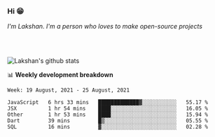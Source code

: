 ### Hi 😁

*I'm Lakshan. I'm a person who loves to make open-source projects*


<br/><br/>

![Lakshan's github stats](https://github-readme-stats.vercel.app/api?username=sandaruwan98&show_icons=true&theme=prussian )<br/>



📊 **Weekly development breakdown**
<!--START_SECTION:waka-->
```text
Week: 19 August, 2021 - 25 August, 2021

JavaScript   6 hrs 33 mins   █████████████▓░░░░░░░░░░░   55.17 % 
JSX          1 hr 54 mins    ████░░░░░░░░░░░░░░░░░░░░░   16.05 % 
Other        1 hr 53 mins    ████░░░░░░░░░░░░░░░░░░░░░   15.94 % 
Dart         39 mins         █▒░░░░░░░░░░░░░░░░░░░░░░░   05.55 % 
SQL          16 mins         ▓░░░░░░░░░░░░░░░░░░░░░░░░   02.28 % 
```
<!--END_SECTION:waka-->

